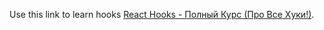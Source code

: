 Use this link to learn hooks [React Hooks - Полный Курс (Про Все Хуки!)](https://youtu.be/9KJxaFHotqI?t=148).
